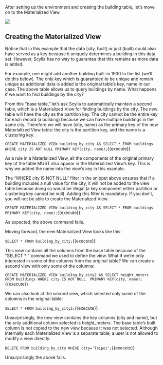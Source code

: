 After setting up the environment and creating the building table, let’s move on to the Materialized View. 

![](https://university.scylladb.com/wp-content/uploads/2021/06/preview-full-blog-materialized-views.jpg)


## Creating the Materialized View

Notice that in this example that the data (city, built) or just (built) could also have served as a key because it uniquely determines a building in this data set. However, Scylla has no way to guarantee that this remains as more data is added. 

For example, one might add another building built-in 1930 to the list (we’ll do this below). The only key which is guaranteed to be unique and remain unique as additional data is added is the original table’s key, name in our case.
The above table allows us to query buildings by name.
What happens if we want to find buildings by the city?

From this “base table,” let’s ask Scylla to automatically maintain a second table, which is a Materialized View for finding buildings by the city. The new table will have the city as the partition key. The city cannot be the entire key for each record (a building) because we can have multiple buildings in the same city. 
Therefore we will have (city, name) as the primary key of the new Materialized View table: the city is the partition key, and the name is a clustering key:

`CREATE MATERIALIZED VIEW building_by_city AS
 SELECT * FROM buildings
 WHERE city IS NOT NULL
 PRIMARY KEY(city, name);`{{execute}} 
 
As a rule in a Materialized View, all the components of the original primary key of the table MUST also appear in the Materialized View’s key. This is why we added the name into the view’s key in this example.

The “WHERE city IS NOT NULL“ filter in the snippet above ensures that if a building includes a null value for the city, it will not be added to the view table because doing so would be illegal (a key component either partition or clustering key cannot be null). Adding this filter is mandatory. If you don’t, you will not be able to create the Materialized View:

`CREATE MATERIALIZED VIEW building_by_city AS
SELECT * FROM buildings PRIMARY KEY(city, name);`{{execute}} 

As expected, the above command fails. 

Moving forward, the new Materialized View looks like this:

`SELECT * FROM building_by_city;`{{execute}} 

This view contains all the columns from the base table because of the “SELECT * ” command we used to define the view.
What if we’re only interested in some of the columns from the original table? We can create a second view with only some of the columns:

`CREATE MATERIALIZED VIEW building_by_city2 AS
 SELECT height_meters FROM buildings
 WHERE city IS NOT NULL 
 PRIMARY KEY(city, name);`{{execute}} 
 
We can also look at the second view, which selected only some of the columns in the original table:

`SELECT * FROM building_by_city2;`{{execute}} 

Unsurprisingly, the new view contains the key columns (city and name), but the only additional column selected is height_meters. The base table’s built column is not copied to the new view because it was not selected.
Although internally each Materialized View is a separate table, a user is not allowed to modify a view directly:

`DELETE FROM building_by_city WHERE city='Taipei';`{{execute}} 

Unsurprisingly the above fails. 